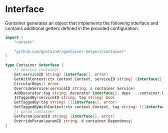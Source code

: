 # Interface

Gontainer generates an object that implements the following interface
and contains additional getters defined in the provided configuration.

```go
import (
	"context"
	
    "github.com/gontainer/gontainer-helpers/container"
)

type Container interface {
    // service container
    Get(serviceID string) (interface{}, error)
    GetWithContext(ctx context.Context, serviceID string) (interface{}, error)
    CircularDeps() error
    OverrideService(serviceID string, s container.Service)
    AddDecorator(tag string, decorator interface{}, deps ...container.Dependency)
    IsTaggedBy(serviceID string, tag string) bool
    GetTaggedBy(tag string) ([]interface{}, error)
    GetTaggedByWithContext(ctx context.Context, tag string) ([]interface{}, error)
    // param container
    GetParam(paramID string) (interface{}, error)
    OverrideParam(paramID string, d container.Dependency)
}
```
